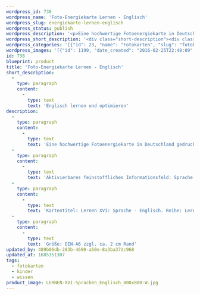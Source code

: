 ```yaml
---
wordpress_id: 738
wordpress_name: 'Foto-Energiekarte Lernen - Englisch'
wordpress_slug: energiekarte-lernen-englisch
wordpress_status: publish
wordpress_description: '<p>Eine hochwertige Fotoenergiekarte in Deutschland gedruckt und in Handarbeit laminiert.  Sie ist in Postkartengröße (DIN-A6) gut zu transportieren und kann auch auf den Körper aufgelegt werden.</p><p>Aktivierbares feinstoffliches Informationsfeld: Sprache - Verständigung - Englisch: Ein Energiefeld der englischen Sprache. Grammatik, Aussprache, ganzheitliches Verständnis und Fühlen der Bedeutung von Wörtern und Sätzen. Sprechen, Schreiben, Hören.</p><p>Kartentitel: Lernen XVI: Sprache - Englisch. Reihe: Lernen (Sprachen lernen)</p><p>Größe: DIN-A6 zzgl. ca. 2 cm Rand<br />Andere Formate sind individuell für Sie innerhalb weniger Tage herstellbar. Bitte kontaktieren Sie uns hierfür unter <a href="mailto:info@elvedenverlag.de">info@elvedenverlag.de</a>.</p><p><a href="https://my.feenbaum.de/anwendung-energiebilder-foto-laminiert/">Anwendungshinweise</a>      <a href="https://my.feenbaum.de/produktinformationen-fotokarten/">Produktinformationen</a></p>'
wordpress_short_description: '<div class="short-description"><div class="std">Englisch lernen und optimieren<br /><em>Hinweis: Das Wasserzeichen „Elveden Verlag Energiebild“ wird nicht mit gedruckt</em></div></div>'
wordpress_categories: '[{"id": 23, "name": "Fotokarten", "slug": "fotokarten"}, {"id": 70, "name": "Kinder", "slug": "kinder"}, {"id": 34, "name": "Wissen", "slug": "wissen"}]'
wordpress_images: '[{"id": 1199, "date_created": "2016-02-25T22:48:09", "date_created_gmt": "2016-02-25T20:48:09", "date_modified": "2016-02-25T22:48:09", "date_modified_gmt": "2016-02-25T20:48:09", "src": "https://my.feenbaum.de/wp-content/uploads/2016/02/LERNEN-XVI-Sprachen_Englisch_800x800-W.jpg", "name": "LERNEN-XVI-Sprachen_Englisch_800x800-W", "alt": ""}]'
id: 738
blueprint: product
title: 'Foto-Energiekarte Lernen - Englisch'
short_description:
  -
    type: paragraph
    content:
      -
        type: text
        text: 'Englisch lernen und optimieren'
description:
  -
    type: paragraph
    content:
      -
        type: text
        text: 'Eine hochwertige Fotoenergiekarte in Deutschland gedruckt und in Handarbeit laminiert.  Sie ist in Postkartengröße (DIN-A6) gut zu transportieren und kann auch auf den Körper aufgelegt werden.'
  -
    type: paragraph
    content:
      -
        type: text
        text: 'Aktivierbares feinstoffliches Informationsfeld: Sprache - Verständigung - Englisch: Ein Energiefeld der englischen Sprache. Grammatik, Aussprache, ganzheitliches Verständnis und Fühlen der Bedeutung von Wörtern und Sätzen. Sprechen, Schreiben, Hören.'
  -
    type: paragraph
    content:
      -
        type: text
        text: 'Kartentitel: Lernen XVI: Sprache - Englisch. Reihe: Lernen (Sprachen lernen)'
  -
    type: paragraph
    content:
      -
        type: text
        text: 'Größe: DIN-A6 zzgl. ca. 2 cm Rand'
updated_by: 489b06db-283b-4690-a50e-8a3ba37dc968
updated_at: 1685351307
tags:
  - fotokarten
  - kinder
  - wissen
product_image: LERNEN-XVI-Sprachen_Englisch_800x800-W.jpg
---
```

